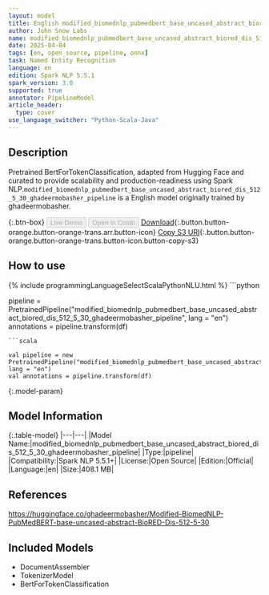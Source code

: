 ```yaml
---
layout: model
title: English modified_biomednlp_pubmedbert_base_uncased_abstract_biored_dis_512_5_30_ghadeermobasher_pipeline pipeline BertForTokenClassification from ghadeermobasher
author: John Snow Labs
name: modified_biomednlp_pubmedbert_base_uncased_abstract_biored_dis_512_5_30_ghadeermobasher_pipeline
date: 2025-04-04
tags: [en, open_source, pipeline, onnx]
task: Named Entity Recognition
language: en
edition: Spark NLP 5.5.1
spark_version: 3.0
supported: true
annotator: PipelineModel
article_header:
  type: cover
use_language_switcher: "Python-Scala-Java"
---
```


## Description

Pretrained BertForTokenClassification, adapted from Hugging Face and curated to provide scalability and production-readiness using Spark NLP.`modified_biomednlp_pubmedbert_base_uncased_abstract_biored_dis_512_5_30_ghadeermobasher_pipeline` is a English model originally trained by ghadeermobasher.

{:.btn-box}
<button class="button button-orange" disabled>Live Demo</button>
<button class="button button-orange" disabled>Open in Colab</button>
[Download](https://s3.amazonaws.com/auxdata.johnsnowlabs.com/public/models/modified_biomednlp_pubmedbert_base_uncased_abstract_biored_dis_512_5_30_ghadeermobasher_pipeline_en_5.5.1_3.0_1743745316596.zip){:.button.button-orange.button-orange-trans.arr.button-icon}
[Copy S3 URI](s3://auxdata.johnsnowlabs.com/public/models/modified_biomednlp_pubmedbert_base_uncased_abstract_biored_dis_512_5_30_ghadeermobasher_pipeline_en_5.5.1_3.0_1743745316596.zip){:.button.button-orange.button-orange-trans.button-icon.button-copy-s3}

## How to use



<div class="tabs-box" markdown="1">
{% include programmingLanguageSelectScalaPythonNLU.html %}
```python

pipeline = PretrainedPipeline("modified_biomednlp_pubmedbert_base_uncased_abstract_biored_dis_512_5_30_ghadeermobasher_pipeline", lang = "en")
annotations =  pipeline.transform(df)   

```
```scala

val pipeline = new PretrainedPipeline("modified_biomednlp_pubmedbert_base_uncased_abstract_biored_dis_512_5_30_ghadeermobasher_pipeline", lang = "en")
val annotations = pipeline.transform(df)

```
</div>

{:.model-param}
## Model Information

{:.table-model}
|---|---|
|Model Name:|modified_biomednlp_pubmedbert_base_uncased_abstract_biored_dis_512_5_30_ghadeermobasher_pipeline|
|Type:|pipeline|
|Compatibility:|Spark NLP 5.5.1+|
|License:|Open Source|
|Edition:|Official|
|Language:|en|
|Size:|408.1 MB|

## References

https://huggingface.co/ghadeermobasher/Modified-BiomedNLP-PubMedBERT-base-uncased-abstract-BioRED-Dis-512-5-30

## Included Models

- DocumentAssembler
- TokenizerModel
- BertForTokenClassification